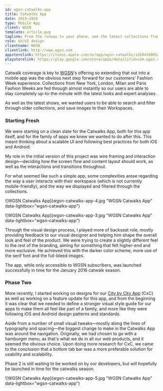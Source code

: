 ```yaml
---
id: wgsn-catwalks-app
title: Catwalks App
date: 2015–2016
type: Mobile App
client: WGSN
template: article.pug
tagline: From the runway to your phone, see the latest collections from New York, London, Milan and Paris.
role: UX/UI design
clientname: WGSN
clientlink: http://www.wgsn.com
appstorelink: https://itunes.apple.com/us/app/wgsn-catwalks/id1041086526?mt=8
playstorelink: https://play.google.com/store/apps/details?id=com.wgsn.catwalkgallery&hl=en
---
```


Catwalk coverage is key to <a href="http://wgsn.com/" target="_blank" class="link-highlight">WGSN</a>'s offering so extending that out into a mobile app was the obvious next step forward for our customers' Fashion Week experience. Collections from New York, London, Milan and Paris Fashion Weeks are fed through almost instantly so our users are able to stay completely up-to-the-minute with the latest looks and expert analyses.

As well as the latest shows, we wanted users to be able to search and filter through older collections, and save images to their Workspaces.

### Starting Fresh

We were starting on a clean slate for the Catwalks App, both for this app itself, and for the family of apps we knew we wanted to do after this. This meant thinking about a scalable UI and following best practices for both iOS and Android.

My role in the initial version of this project was wire framing and interaction design&mdash;deciding how the screen flow and content layout should work, as well as the interactions and transitions throughout.

For what seemed like such a simple app, some complexities arose regarding the way a user interacts with their workspace (which is not currently mobile-friendly), and the way we displayed and filtered through the collections.

![WGSN Catwalks App](wgsn-catwalks-app-4.jpg "WGSN Catwalks App" data-lightbox="wgsn-catwalks-app")

![WGSN Catwalks App](wgsn-catwalks-app-3.jpg "WGSN Catwalks App" data-lightbox="wgsn-catwalks-app")

Through the visual design process, I played more of backseat role, mostly providing feedback to our visual designer and helping him shape the overall look and feel of the product. We were trying to create a slightly different feel to the rest of the branding, aiming for something that felt higher-end and more exclusive. He achieved this with the darker color scheme, more use of the serif font and the full-bleed images.

The app, while only accessible to WGSN subscribers, was launched successfully in time for the January 2016 catwalk season.

### Phase Two

More recently, I started working on designs for our <a href="/projects/wgsn-city-by-city-app" class="link-highlight">City by City App</a> (CxC) as well as working on a feature update for this app, and from the beginning it was clear that we needed to define a stronger visual style guide for our apps to make them all feel like part of a family, and more like they were following iOS and Android design patterns and standards.

Aside from a number of small visual tweaks&mdash;mostly along the lines of typography and spacing&mdash;the biggest change to make in the Catwalks App was around the navigation. Originally, we had chosen to go with a hamburger menu, as that's what we do in all our web products, and it seemed the obvious choice. Upon doing more research for CxC, we came to the conclusion that a bottom tab bar was a more preferable solution for usability and scalability.

Phase 2 is still waiting to be worked on by our developers, but will hopefully be launched in time for the catwalks season.

![WGSN Catwalks App](wgsn-catwalks-app-5.jpg "WGSN Catwalks App" data-lightbox="wgsn-catwalks-app")
